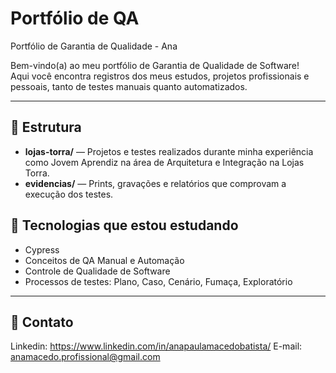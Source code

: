 # Portfólio de QA
Portfólio de Garantia de Qualidade - Ana

Bem-vindo(a) ao meu portfólio de Garantia de Qualidade de Software!  
Aqui você encontra registros dos meus estudos, projetos profissionais e pessoais, tanto de testes manuais quanto automatizados.

---

## 📂 Estrutura
- **lojas-torra/** — Projetos e testes realizados durante minha experiência como Jovem Aprendiz na área de Arquitetura e Integração na Lojas Torra.
- **evidencias/** — Prints, gravações e relatórios que comprovam a execução dos testes.

## 🚀 Tecnologias que estou estudando
- Cypress
- Conceitos de QA Manual e Automação
- Controle de Qualidade de Software
- Processos de testes: Plano, Caso, Cenário, Fumaça, Exploratório

---

## 📧 Contato
Linkedin: https://www.linkedin.com/in/anapaulamacedobatista/
E-mail: anamacedo.profissional@gmail.com
